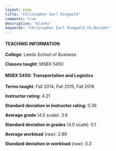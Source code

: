 ```yaml
---
layout: page
title: "Christopher Earl Ringwald" 
comments: true
description: "blanks"
keywords: "Christopher Earl Ringwald,CU,Boulder"
---
```

<head>
<script src="https://ajax.googleapis.com/ajax/libs/jquery/2.1.3/jquery.min.js"></script>
<script src="https://dl.dropboxusercontent.com/s/pc42nxpaw1ea4o9/highcharts.js?dl=0"></script>
<!-- <script src="../assets/js/highcharts.js"></script> -->
<style type="text/css">@font-face {
	font-family: "Bebas Neue";
	src: url(https://www.filehosting.org/file/details/544349/BebasNeue Regular.otf) format("opentype");
	}
	h1.Bebas { 
		font-family: "Bebas Neue", Verdana, Tahoma;
	}
</style>
</head>
	   
#### TEACHING INFORMATION

**College**: Leeds School of Business

**Classes taught**: MSBX 5450

#### MSBX 5450: Transportation and Logistics

**Terms taught**: Fall 2014, Fall 2015, Fall 2016

**Instructor rating**: 4.21

**Standard deviation in instructor rating**: 0.36

**Average grade** (4.0 scale): 3.6

**Standard deviation in grades** (4.0 scale): 0.1

**Average workload** (raw): 2.89

**Standard deviation in workload** (raw): 0.3

